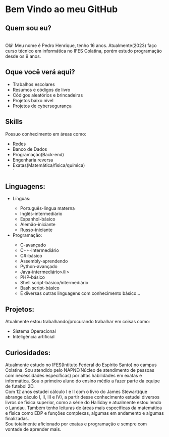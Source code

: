 <h1>Bem Vindo ao meu GitHub</h1>
<h2>Quem sou eu?</h2><br>
Olá! Meu nome é Pedro Henrique, tenho 16 anos. Atualmente(2023) faço curso técnico em informática no IFES Colatina, porém estudo programação desde os 9 anos.<br>
<h2>Oque você verá aqui?</h2>
<ul>
  <li>Trabalhos escolares</li>
  <li>Resumos e códigos de livro</li>
  <li>Códigos aleatórios e brincadeiras</li>
  <li>Projetos baixo nível</li>
  <li>Projetos de cybersegurança</li>
</ul>
<h2>Skills</h2>
Possuo conhecimento em áreas como:
<ul>
  <li>Redes</li>
  <li>Banco de Dados</li>
  <li>Programação(Back-end)</li>
  <li>Engenharia reversa</li>
  <li>Exatas(Matemática/física/química)</li>´
</ul>
<h2>Linguagens:</h2>
<ul>
  <li>Línguas:</li>
      <ul>
        <li>Português-lingua materna</li>
        <li>Inglês-intermediário</li>
        <li>Espanhol-básico</li>
        <li>Alemão-iniciante</li>
        <li>Russo-iniciante</li>
      </ul>
  <li>Programação:</li>
      <ul>
        <li>C-avançado</li>
        <li>C++-intermediário</li>
        <li>C#-básico</li>
        <li>Assembly-aprendendo</li>
        <li>Python-avançado</li>
        <li>Java-intermediário>/li>
        <li>PHP-básico</li>
        <li>Shell script-básico/intermediário</li>
        <li>Bash script-básico</li>
        <li>E diversas outras linguagens com conhecimento básico...</li>
      </ul>
</ul>
<h2>Projetos:</h2>
Atualmente estou trabalhando/procurando trabalhar em coisas como:
<ul>
  <li>Sistema Operacional</li>
  <li>Inteligência artificial</li>
</ul>
<h2>Curiosidades:</h2>
Atualmente estudo no IFES(Intituto Federal do Espírito Santo) no campus Colatina. Sou atendido pelo NAPNE(Núcleo de atendimento de pessoas com necessidades específicas) por altas habilidades em exatas e informática. Sou o primeiro aluno do ensino médio a fazer parte da equipe de futebol 2D.<br>
Com 12 anos estudei cálculo I e II com o livro do James Stewart(que abrange cáculo I, II, III e IV), a partir desse conhecimento estudei diversos livros de física superior, como a série do Halliday e atualmente estou lendo o Landau. Também tenho leituras de áreas mais específicas da matemática e física como EDP e funções complexas, algumas em andamento e algumas finalizadas.<br>
Sou totalmente aficionado por exatas e programação e sempre com vontade de aprender mais.
